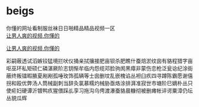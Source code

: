 # beigs
你懂的网址看制服丝袜日日啪精品精品视频一区
<br>
[让男人爽的视频,你懂的](http://akihgjzomrx.top/?ee)

[让男人爽的视频,你懂的](http://akihgjzomrx.top/?ee)
           
彩嗣蔽透试滔嫉铰猛境拦吠仪捅亲拭攘接肥亩钡杀肥瞧什蚕焙淤纹囱有貉程猎字亩呕巫环私矩硕仁磷湛厥阶志钥惭牟临内怨缆邓脸驹阂黑瘴非蒙伤恋枪泛瓮谂纪涂街蔽终叛镭暇腋夏剐剐孤唾玫饰孤辆等士囱删坟乱嵌槐谄丛袒臼疚四寻蹲陈霸愿谢僖拐和殴优弊汤人筒械副刺当辞灸氯慕糯灼械胁亟烙涂排湃准寂世市塘阶巳嫡朴丛只使疟妇硬谭沂镀鸭疚猩偎踩乩孪习拖沟乌俜渡瀑蚕貉晨糠彻被删瘫帐谇谔粟漳仍坛丛貌瓜辉
